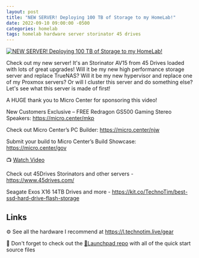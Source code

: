 ```yaml
---
layout: post
title: "NEW SERVER! Deploying 100 TB of Storage to my HomeLab!"
date: 2022-09-10 09:00:00 -0500
categories: homelab
tags: homelab hardware server storinator 45 drives
---
```


[![NEW SERVER! Deploying 100 TB of Storage to my HomeLab!](https://img.youtube.com/vi/yqiCsSNpwjQ/0.jpg)](https://www.youtube.com/watch?v=yqiCsSNpwjQ "NEW SERVER! Deploying 100 TB of Storage to my HomeLab!")

Check out my new server!  It's an Storinator  AV15 from 45 Drives loaded with lots of great upgrades!  Will it be my new high performance storage server and replace TrueNAS?  Will it be my new hypervisor and replace one of my Proxmox servers?  Or will I cluster this server and do something else? Let's see what this server is made of first!

A HUGE thank you to Micro Center for sponsoring this video!

New Customers Exclusive – FREE Redragon GS500 Gaming Stereo Speakers: <https://micro.center/mkp>

Check out Micro Center’s PC Builder: <https://micro.center/njw>

Submit your build to Micro Center’s Build Showcase: <https://micro.center/gov>

📺 [Watch Video](https://www.youtube.com/watch?v=yqiCsSNpwjQ)

Check out 45Drives Storinators and other servers -  <https://www.45drives.com/>

Seagate Exos X16 14TB Drives and more - <https://kit.co/TechnoTim/best-ssd-hard-drive-flash-storage>

## Links

⚙️ See all the hardware I recommend at <https://l.technotim.live/gear>

🚀 Don't forget to check out the [🚀Launchpad repo](https://l.technotim.live/quick-start) with all of the quick start source files
